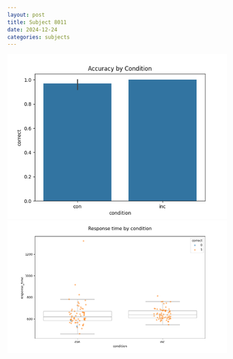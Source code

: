 ```yaml
---
layout: post
title: Subject 8011
date: 2024-12-24
categories: subjects
---
```


![](data/8011/run-13/8011_NF_acc.png)
![](data/8011/run-13/8011_NF_rt.png)
